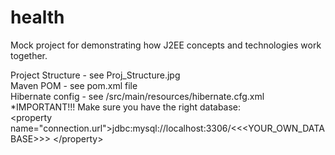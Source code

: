 # health
Mock project for demonstrating how J2EE concepts and  technologies work together.  
  
Project Structure 	- see Proj_Structure.jpg  
Maven POM		- see pom.xml file  
Hibernate config	- see /src/main/resources/hibernate.cfg.xml  
*IMPORTANT!!! Make sure you have the right database:  
&lt;property name="connection.url"&gt;jdbc:mysql://localhost:3306/&lt;&lt;&lt;YOUR_OWN_DATABASE&gt;&gt;&gt; &lt;/property&gt;
